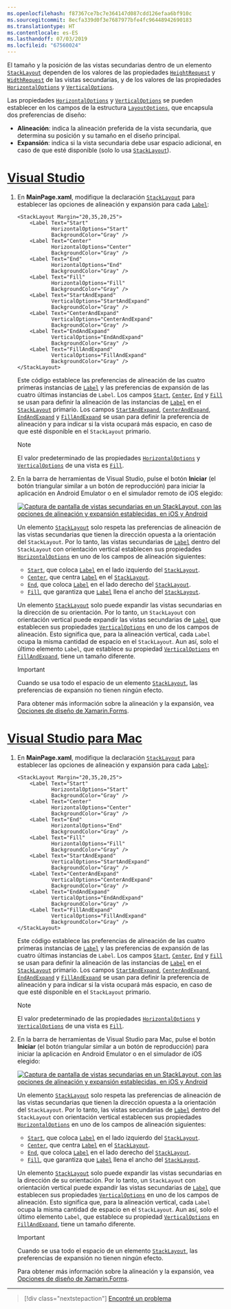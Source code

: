 ```yaml
---
ms.openlocfilehash: f87367ce7bc7e364147d087cdd126efaa6bf910c
ms.sourcegitcommit: 8ecfa339d0f3e7687977bfe4fc96448942690183
ms.translationtype: HT
ms.contentlocale: es-ES
ms.lasthandoff: 07/03/2019
ms.locfileid: "67560024"
---
```

El tamaño y la posición de las vistas secundarias dentro de un elemento [`StackLayout`](xref:Xamarin.Forms.StackLayout) dependen de los valores de las propiedades [`HeightRequest`](xref:Xamarin.Forms.VisualElement.HeightRequest) y [`WidthRequest`](xref:Xamarin.Forms.VisualElement.WidthRequest) de las vistas secundarias, y de los valores de las propiedades [`HorizontalOptions`](xref:Xamarin.Forms.View.HorizontalOptions) y [`VerticalOptions`](xref:Xamarin.Forms.View.VerticalOptions).

Las propiedades [`HorizontalOptions`](xref:Xamarin.Forms.View.HorizontalOptions) y [`VerticalOptions`](xref:Xamarin.Forms.View.VerticalOptions) se pueden establecer en los campos de la estructura [`LayoutOptions`](xref:Xamarin.Forms.LayoutOptions), que encapsula dos preferencias de diseño:

- **Alineación**: indica la alineación preferida de la vista secundaria, que determina su posición y su tamaño en el diseño principal.
- **Expansión**: indica si la vista secundaria debe usar espacio adicional, en caso de que esté disponible (solo lo usa [`StackLayout`](xref:Xamarin.Forms.StackLayout)).

# <a name="visual-studiotabvswin"></a>[Visual Studio](#tab/vswin)

1. En **MainPage.xaml**, modifique la declaración [`StackLayout`](xref:Xamarin.Forms.StackLayout) para establecer las opciones de alineación y expansión para cada [`Label`](xref:Xamarin.Forms.Label):

    ```xaml
    <StackLayout Margin="20,35,20,25">
        <Label Text="Start"
               HorizontalOptions="Start"
               BackgroundColor="Gray" />
        <Label Text="Center"
               HorizontalOptions="Center"
               BackgroundColor="Gray" />
        <Label Text="End"
               HorizontalOptions="End"
               BackgroundColor="Gray" />
        <Label Text="Fill"
               HorizontalOptions="Fill"
               BackgroundColor="Gray" />
        <Label Text="StartAndExpand"
               VerticalOptions="StartAndExpand"
               BackgroundColor="Gray" />
        <Label Text="CenterAndExpand"
               VerticalOptions="CenterAndExpand"
               BackgroundColor="Gray" />
        <Label Text="EndAndExpand"
               VerticalOptions="EndAndExpand"
               BackgroundColor="Gray" />
        <Label Text="FillAndExpand"
               VerticalOptions="FillAndExpand"
               BackgroundColor="Gray" />
    </StackLayout>
    ```

    Este código establece las preferencias de alineación de las cuatro primeras instancias de [`Label`](xref:Xamarin.Forms.Label) y las preferencias de expansión de las cuatro últimas instancias de `Label`. Los campos [`Start`](xref:Xamarin.Forms.LayoutOptions.Start), [`Center`](xref:Xamarin.Forms.LayoutOptions.Center), [`End`](xref:Xamarin.Forms.LayoutOptions.End) y [`Fill`](xref:Xamarin.Forms.LayoutOptions.Fill) se usan para definir la alineación de las instancias de [`Label`](xref:Xamarin.Forms.Label) en el [`StackLayout`](xref:Xamarin.Forms.StackLayout) primario. Los campos [`StartAndExpand`](xref:Xamarin.Forms.LayoutOptions.StartAndExpand), [`CenterAndExpand`](xref:Xamarin.Forms.LayoutOptions.CenterAndExpand), [`EndAndExpand`](xref:Xamarin.Forms.LayoutOptions.EndAndExpand) y [`FillAndExpand`](xref:Xamarin.Forms.LayoutOptions.FillAndExpand) se usan para definir la preferencia de alineación y para indicar si la vista ocupará más espacio, en caso de que esté disponible en el `StackLayout` primario.

    > [!NOTE]
    > El valor predeterminado de las propiedades [`HorizontalOptions`](xref:Xamarin.Forms.View.HorizontalOptions) y [`VerticalOptions`](xref:Xamarin.Forms.View.VerticalOptions) de una vista es [`Fill`](xref:Xamarin.Forms.LayoutOptions.Fill).

1. En la barra de herramientas de Visual Studio, pulse el botón **Iniciar** (el botón triangular similar a un botón de reproducción) para iniciar la aplicación en Android Emulator o en el simulador remoto de iOS elegido:

    [![Captura de pantalla de vistas secundarias en un StackLayout, con las opciones de alineación y expansión establecidas, en iOS y Android](../images/alignment-expansion.png "StackLayout que contiene instancias de Label, con la alineación y la expansión establecidas")](../images/alignment-expansion-large.png#lightbox "StackLayout que contiene instancias de Label, con la alineación y la expansión establecidas")

    Un elemento [`StackLayout`](xref:Xamarin.Forms.StackLayout) solo respeta las preferencias de alineación de las vistas secundarias que tienen la dirección opuesta a la orientación del `StackLayout`. Por lo tanto, las vistas secundarias de [`Label`](xref:Xamarin.Forms.Label) dentro del `StackLayout` con orientación vertical establecen sus propiedades [`HorizontalOptions`](xref:Xamarin.Forms.View.HorizontalOptions) en uno de los campos de alineación siguientes:

    - [`Start`](xref:Xamarin.Forms.LayoutOptions.Start), que coloca [`Label`](xref:Xamarin.Forms.Label) en el lado izquierdo del [`StackLayout`](xref:Xamarin.Forms.StackLayout).
    - [`Center`](xref:Xamarin.Forms.LayoutOptions.Center), que centra [`Label`](xref:Xamarin.Forms.Label) en el [`StackLayout`](xref:Xamarin.Forms.StackLayout).
    - [`End`](xref:Xamarin.Forms.LayoutOptions.End), que coloca [`Label`](xref:Xamarin.Forms.Label) en el lado derecho del [`StackLayout`](xref:Xamarin.Forms.StackLayout).
    - [`Fill`](xref:Xamarin.Forms.LayoutOptions.Fill), que garantiza que [`Label`](xref:Xamarin.Forms.Label) llena el ancho del [`StackLayout`](xref:Xamarin.Forms.StackLayout).

    Un elemento [`StackLayout`](xref:Xamarin.Forms.StackLayout) solo puede expandir las vistas secundarias en la dirección de su orientación. Por lo tanto, un `StackLayout` con orientación vertical puede expandir las vistas secundarias de [`Label`](xref:Xamarin.Forms.Label) que establecen sus propiedades [`VerticalOptions`](xref:Xamarin.Forms.View.VerticalOptions) en uno de los campos de alineación. Esto significa que, para la alineación vertical, cada `Label` ocupa la misma cantidad de espacio en el `StackLayout`. Aun así, solo el último elemento `Label`, que establece su propiedad [`VerticalOptions`](xref:Xamarin.Forms.View.VerticalOptions) en [`FillAndExpand`](xref:Xamarin.Forms.LayoutOptions.FillAndExpand), tiene un tamaño diferente.

    > [!IMPORTANT]
    > Cuando se usa todo el espacio de un elemento [`StackLayout`](xref:Xamarin.Forms.StackLayout), las preferencias de expansión no tienen ningún efecto.

    Para obtener más información sobre la alineación y la expansión, vea [Opciones de diseño de Xamarin.Forms](~/xamarin-forms/user-interface/layouts/layout-options.md).

# <a name="visual-studio-for-mactabvsmac"></a>[Visual Studio para Mac](#tab/vsmac)

1. En **MainPage.xaml**, modifique la declaración [`StackLayout`](xref:Xamarin.Forms.StackLayout) para establecer las opciones de alineación y expansión para cada [`Label`](xref:Xamarin.Forms.Label):

    ```xaml
    <StackLayout Margin="20,35,20,25">
        <Label Text="Start"
               HorizontalOptions="Start"
               BackgroundColor="Gray" />
        <Label Text="Center"
               HorizontalOptions="Center"
               BackgroundColor="Gray" />
        <Label Text="End"
               HorizontalOptions="End"
               BackgroundColor="Gray" />
        <Label Text="Fill"
               HorizontalOptions="Fill"
               BackgroundColor="Gray" />
        <Label Text="StartAndExpand"
               VerticalOptions="StartAndExpand"
               BackgroundColor="Gray" />
        <Label Text="CenterAndExpand"
               VerticalOptions="CenterAndExpand"
               BackgroundColor="Gray" />
        <Label Text="EndAndExpand"
               VerticalOptions="EndAndExpand"
               BackgroundColor="Gray" />
        <Label Text="FillAndExpand"
               VerticalOptions="FillAndExpand"
               BackgroundColor="Gray" />
    </StackLayout>
    ```

    Este código establece las preferencias de alineación de las cuatro primeras instancias de [`Label`](xref:Xamarin.Forms.Label) y las preferencias de expansión de las cuatro últimas instancias de `Label`. Los campos [`Start`](xref:Xamarin.Forms.LayoutOptions.Start), [`Center`](xref:Xamarin.Forms.LayoutOptions.Center), [`End`](xref:Xamarin.Forms.LayoutOptions.End) y [`Fill`](xref:Xamarin.Forms.LayoutOptions.Fill) se usan para definir la alineación de las instancias de [`Label`](xref:Xamarin.Forms.Label) en el [`StackLayout`](xref:Xamarin.Forms.StackLayout) primario. Los campos [`StartAndExpand`](xref:Xamarin.Forms.LayoutOptions.StartAndExpand), [`CenterAndExpand`](xref:Xamarin.Forms.LayoutOptions.CenterAndExpand), [`EndAndExpand`](xref:Xamarin.Forms.LayoutOptions.EndAndExpand) y [`FillAndExpand`](xref:Xamarin.Forms.LayoutOptions.FillAndExpand) se usan para definir la preferencia de alineación y para indicar si la vista ocupará más espacio, en caso de que esté disponible en el `StackLayout` primario.

    > [!NOTE]
    > El valor predeterminado de las propiedades [`HorizontalOptions`](xref:Xamarin.Forms.View.HorizontalOptions) y [`VerticalOptions`](xref:Xamarin.Forms.View.VerticalOptions) de una vista es [`Fill`](xref:Xamarin.Forms.LayoutOptions.Fill).

1. En la barra de herramientas de Visual Studio para Mac, pulse el botón **Iniciar** (el botón triangular similar a un botón de reproducción) para iniciar la aplicación en Android Emulator o en el simulador de iOS elegido:

    [![Captura de pantalla de vistas secundarias en un StackLayout, con las opciones de alineación y expansión establecidas, en iOS y Android](../images/alignment-expansion.png "StackLayout que contiene instancias de Label, con la alineación y la expansión establecidas")](../images/alignment-expansion-large.png#lightbox "StackLayout que contiene instancias de Label, con la alineación y la expansión establecidas")

    Un elemento [`StackLayout`](xref:Xamarin.Forms.StackLayout) solo respeta las preferencias de alineación de las vistas secundarias que tienen la dirección opuesta a la orientación del `StackLayout`. Por lo tanto, las vistas secundarias de [`Label`](xref:Xamarin.Forms.Label) dentro del `StackLayout` con orientación vertical establecen sus propiedades [`HorizontalOptions`](xref:Xamarin.Forms.View.HorizontalOptions) en uno de los campos de alineación siguientes:

    - [`Start`](xref:Xamarin.Forms.LayoutOptions.Start), que coloca [`Label`](xref:Xamarin.Forms.Label) en el lado izquierdo del [`StackLayout`](xref:Xamarin.Forms.StackLayout).
    - [`Center`](xref:Xamarin.Forms.LayoutOptions.Center), que centra [`Label`](xref:Xamarin.Forms.Label) en el [`StackLayout`](xref:Xamarin.Forms.StackLayout).
    - [`End`](xref:Xamarin.Forms.LayoutOptions.End), que coloca [`Label`](xref:Xamarin.Forms.Label) en el lado derecho del [`StackLayout`](xref:Xamarin.Forms.StackLayout).
    - [`Fill`](xref:Xamarin.Forms.LayoutOptions.Fill), que garantiza que [`Label`](xref:Xamarin.Forms.Label) llena el ancho del [`StackLayout`](xref:Xamarin.Forms.StackLayout).

    Un elemento [`StackLayout`](xref:Xamarin.Forms.StackLayout) solo puede expandir las vistas secundarias en la dirección de su orientación. Por lo tanto, un `StackLayout` con orientación vertical puede expandir las vistas secundarias de [`Label`](xref:Xamarin.Forms.Label) que establecen sus propiedades [`VerticalOptions`](xref:Xamarin.Forms.View.VerticalOptions) en uno de los campos de alineación. Esto significa que, para la alineación vertical, cada `Label` ocupa la misma cantidad de espacio en el `StackLayout`. Aun así, solo el último elemento `Label`, que establece su propiedad [`VerticalOptions`](xref:Xamarin.Forms.View.VerticalOptions) en [`FillAndExpand`](xref:Xamarin.Forms.LayoutOptions.FillAndExpand), tiene un tamaño diferente.

    > [!IMPORTANT]
    > Cuando se usa todo el espacio de un elemento [`StackLayout`](xref:Xamarin.Forms.StackLayout), las preferencias de expansión no tienen ningún efecto.

    Para obtener más información sobre la alineación y la expansión, vea [Opciones de diseño de Xamarin.Forms](~/xamarin-forms/user-interface/layouts/layout-options.md).

-----

> [!div class="nextstepaction"]
> [Encontré un problema](https://github.com/MicrosoftDocs/xamarin-docs/issues/new?title=StackLayout+Tutorial+Step+3+Feedback&template=tutorial_template.md)
